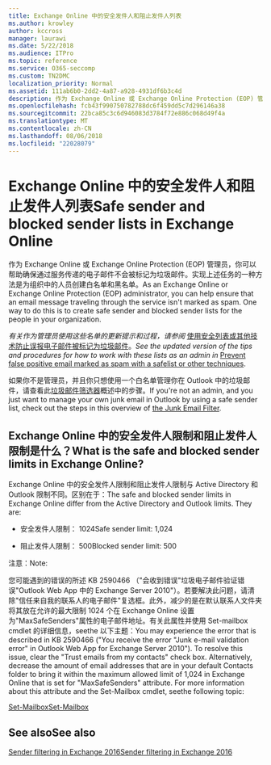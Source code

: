```yaml
---
title: Exchange Online 中的安全发件人和阻止发件人列表
ms.author: krowley
author: kccross
manager: laurawi
ms.date: 5/22/2018
ms.audience: ITPro
ms.topic: reference
ms.service: O365-seccomp
ms.custom: TN2DMC
localization_priority: Normal
ms.assetid: 111ab6b0-2dd2-4a87-a928-4931df6b3c4d
description: 作为 Exchange Online 或 Exchange Online Protection (EOP) 管理员，你可以帮助确保通过服务传递的电子邮件不会被标记为垃圾邮件。实现上述任务的一种方法是为组织中的人员创建白名单和黑名单。
ms.openlocfilehash: fcb43f990750782788dc6f459dd5c7d296146a38
ms.sourcegitcommit: 22bca85c3c6d946083d3784f72e886c068d49f4a
ms.translationtype: MT
ms.contentlocale: zh-CN
ms.lasthandoff: 08/06/2018
ms.locfileid: "22028079"
---
```

# <a name="safe-sender-and-blocked-sender-lists-in-exchange-online"></a><span data-ttu-id="3dee5-104">Exchange Online 中的安全发件人和阻止发件人列表</span><span class="sxs-lookup"><span data-stu-id="3dee5-104">Safe sender and blocked sender lists in Exchange Online</span></span>

<span data-ttu-id="3dee5-p102">作为 Exchange Online 或 Exchange Online Protection (EOP) 管理员，你可以帮助确保通过服务传递的电子邮件不会被标记为垃圾邮件。实现上述任务的一种方法是为组织中的人员创建白名单和黑名单。</span><span class="sxs-lookup"><span data-stu-id="3dee5-p102">As an Exchange Online or Exchange Online Protection (EOP) administrator, you can help ensure that an email message traveling through the service isn't marked as spam. One way to do this is to create safe sender and blocked sender lists for the people in your organization.</span></span> 
  
 <span data-ttu-id="3dee5-107">*有关作为管理员使用这些名单的更新提示和过程，请参阅* [使用安全列表或其他技术防止误报电子邮件被标记为垃圾邮件](https://go.microsoft.com/fwlink/p/?LinkID=534224)。</span><span class="sxs-lookup"><span data-stu-id="3dee5-107">*See the updated version of the tips and procedures for how to work with these lists as an admin in* [Prevent false positive email marked as spam with a safelist or other techniques](https://go.microsoft.com/fwlink/p/?LinkID=534224).</span></span> 
  
<span data-ttu-id="3dee5-108">如果你不是管理员，并且你只想使用一个白名单管理你在 Outlook 中的垃圾邮件，请查看此[垃圾邮件筛选器](https://go.microsoft.com/fwlink/?LinkId=817222)概述中的步骤。</span><span class="sxs-lookup"><span data-stu-id="3dee5-108">If you're not an admin, and you just want to manage your own junk email in Outlook by using a safe sender list, check out the steps in this overview of [the Junk Email Filter](https://go.microsoft.com/fwlink/?LinkId=817222).</span></span> 
  
## <a name="what-is-the-safe-and-blocked-sender-limits-in-exchange-online"></a><span data-ttu-id="3dee5-109">Exchange Online 中的安全发件人限制和阻止发件人限制是什么？</span><span class="sxs-lookup"><span data-stu-id="3dee5-109">What is the safe and blocked sender limits in Exchange Online?</span></span>

<span data-ttu-id="3dee5-p103">Exchange Online 中的安全发件人限制和阻止发件人限制与 Active Directory 和 Outlook 限制不同。区别在于：</span><span class="sxs-lookup"><span data-stu-id="3dee5-p103">The safe and blocked sender limits in Exchange Online differ from the Active Directory and Outlook limits. They are:</span></span>
  
- <span data-ttu-id="3dee5-112">安全发件人限制： 1024</span><span class="sxs-lookup"><span data-stu-id="3dee5-112">Safe sender limit: 1,024</span></span>
    
- <span data-ttu-id="3dee5-113">阻止发件人限制： 500</span><span class="sxs-lookup"><span data-stu-id="3dee5-113">Blocked sender limit: 500</span></span>
    
<span data-ttu-id="3dee5-114">注意：</span><span class="sxs-lookup"><span data-stu-id="3dee5-114">Note:</span></span>
  
<span data-ttu-id="3dee5-p104">您可能遇到的错误的所述 KB 2590466 （"会收到错误"垃圾电子邮件验证错误"Outlook Web App 中的 Exchange Server 2010"）。若要解决此问题，请清除"信任来自我的联系人的电子邮件"复选框。此外，减少的是在默认联系人文件夹将其放在允许的最大限制 1024 个在 Exchange Online 设置为"MaxSafeSenders"属性的电子邮件地址。有关此属性并使用 Set-mailbox cmdlet 的详细信息，seethe 以下主题：</span><span class="sxs-lookup"><span data-stu-id="3dee5-p104">You may experience the error that is described in KB 2590466 ("You receive the error "Junk e-mail validation error" in Outlook Web App for Exchange Server 2010"). To resolve this issue, clear the "Trust emails from my contacts" check box. Alternatively, decrease the amount of email addresses that are in your default Contacts folder to bring it within the maximum allowed limit of 1,024 in Exchange Online that is set for "MaxSafeSenders" attribute. For more information about this attribute and the Set-Mailbox cmdlet, seethe following topic:</span></span>
  
[<span data-ttu-id="3dee5-119">Set-Mailbox</span><span class="sxs-lookup"><span data-stu-id="3dee5-119">Set-Mailbox</span></span>](https://docs.microsoft.com/en-us/powershell/module/exchange/mailboxes/Set-Mailbox?view=exchange-ps)
  
## <a name="see-also"></a><span data-ttu-id="3dee5-120">See also</span><span class="sxs-lookup"><span data-stu-id="3dee5-120">See also</span></span>

[<span data-ttu-id="3dee5-121">Sender filtering in Exchange 2016</span><span class="sxs-lookup"><span data-stu-id="3dee5-121">Sender filtering in Exchange 2016</span></span>](http://technet.microsoft.com/library/b833f864-ff10-46a0-a653-28fb9ba30896.aspx)

